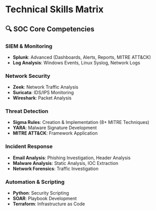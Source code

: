# Technical Skills Matrix

## 🔍 SOC Core Competencies

### SIEM & Monitoring

- **Splunk**: Advanced (Dashboards, Alerts, Reports, MITRE ATT&CK)
- **Log Analysis**: Windows Events, Linux Syslog, Network Logs

### Network Security

- **Zeek**: Network Traffic Analysis
- **Suricata**: IDS/IPS Monitoring
- **Wireshark**: Packet Analysis

### Threat Detection

- **Sigma Rules**: Creation & Implementation (8+ MITRE Techniques)
- **YARA**: Malware Signature Development
- **MITRE ATT&CK**: Framework Application

### Incident Response

- **Email Analysis**: Phishing Investigation, Header Analysis
- **Malware Analysis**: Static Analysis, IOC Extraction
- **Network Forensics**: Traffic Investigation

### Automation & Scripting

- **Python**: Security Scripting
- **SOAR**: Playbook Development
- **Terraform**: Infrastructure as Code
